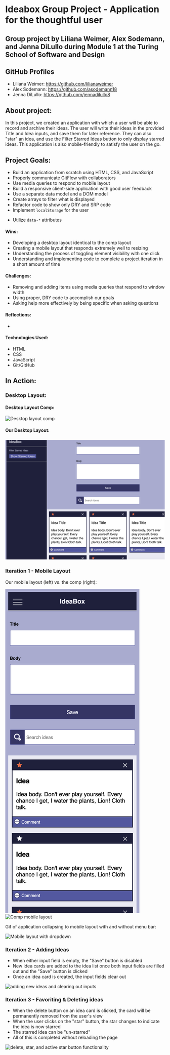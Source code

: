 # Ideabox Group Project - Application for the thoughtful user

## Group project by Liliana Weimer, Alex Sodemann, and Jenna DiLullo during Module 1 at the Turing School of Software and Design

## GitHub Profiles
- Liliana Weimer: https://github.com/lilianaweimer
- Alex Sodemann: https://github.com/asodemann18
- Jenna DiLullo: https://github.com/jennadilullo8

## About project:
In this project, we created an application with which a user will be able to record and archive their ideas. The user will write their ideas in the provided Title and Idea inputs, and save them for later reference. They can also "star" an idea, and use the Filter Starred Ideas button to only display starred ideas. This application is also mobile-friendly to satisfy the user on the go.

## Project Goals:

- Build an application from scratch using HTML, CSS, and JavaScript
- Properly communicate GitFlow with collaborators
- Use media queries to respond to mobile layout
- Build a responsive client-side application with good user feedback
- Use a separate data model and a DOM model
- Create arrays to filter what is displayed
- Refactor code to show only DRY and SRP code
- Implement `localStorage` for the user
* Utilize `data-*` attributes


#### Wins:

- Developing a desktop layout identical to the comp layout
- Creating a mobile layout that responds extremely well to resizing
- Understanding the process of toggling element visibility with one click
- Understanding and implementing code to complete a project iteration in a short amount of time

#### Challenges:

- Removing and adding items using media queries that respond to window width
- Using proper, DRY code to accomplish our goals
- Asking help more effectively by being specific when asking questions


#### Reflections:

-

#### Technologies Used:

- HTML
- CSS
- JavaScript
- Git/GitHub

## In Action:

### Desktop Layout:

#### Desktop Layout Comp:

<img src="https://frontend.turing.io/projects/module-1/assets/ideabox-group/desktop.jpg" alt="Desktop layout comp" height=75% width=auto/>

#### Our Desktop Layout:

<img src="/images/Desktop-layout.png" alt="Our desktop layout" height=75% width=auto/>


### Iteration 1 - Mobile Layout

Our mobile layout (left) vs. the comp (right):

<img src="/images/Our-Mobile-Layout.png" alt="Our mobile layout" height=75% width=auto/>
<img src="https://user-images.githubusercontent.com/53405028/67904505-2d655e80-fb34-11e9-930b-a920fb2b325e.jpg" alt="Comp mobile layout" height=75% width=auto/>


Gif of application collapsing to mobile layout with and without menu bar:

<img src="http://g.recordit.co/3OmCWqEGD7.gif" alt="Mobile layout with dropdown" height=75% width=auto/>

### Iteration 2 - Adding Ideas

- When either input field is empty, the "Save" button is disabled
- New idea cards are added to the idea list once both input fields are filled out and the "Save" button is clicked
- Once an idea card is created, the input fields clear out

<img src="http://g.recordit.co/9ievjfU2h2.gif" alt="adding new ideas and clearing out inputs" height=75% width=auto/>

### Iteration 3 - Favoriting & Deleting ideas

- When the delete button on an idea card is clicked, the card will be permanently removed from the user's view
- When the user clicks on the "star" button, the star changes to indicate the idea is now starred
- The starred idea can be "un-starred"
- All of this is completed without reloading the page

<img src="http://g.recordit.co/lKJIm2RusO.gif" alt="delete, star, and active star button functionality" height=75% width=auto/>
